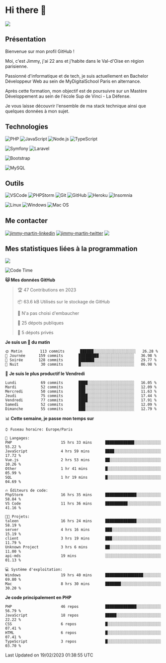 # Hi there 👋

![](https://komarev.com/ghpvc/?username=jimmy-martin&color=1a1b27)

<!--
**jimmy-martin/jimmy-martin** is a ✨ _special_ ✨ repository because its `README.md` (this file) appears on your GitHub profile.

Here are some ideas to get you started:

- 🔭 I’m currently working on ...
- 🌱 I’m currently learning ...
- 👯 I’m looking to collaborate on ...
- 🤔 I’m looking for help with ...
- 💬 Ask me about ...
- 📫 How to reach me: ...
- 😄 Pronouns: ...
- ⚡ Fun fact: ...
-->

## Présentation

Bienvenue sur mon profil GitHub !

Moi, c'est Jimmy, j'ai 22 ans et j'habite dans le Val-d'Oise en région parisienne.

Passionné d'informatique et de tech, je suis actuellement en Bachelor Développeur Web au sein de MyDigitalSchool Paris en alternance.

Après cette formation, mon objectif est de poursuivre sur un Mastère Développement au sein de l'école Sup de Vinci - La Défense.

Je vous laisse découvrir l'ensemble de ma stack technique ainsi que quelques données à mon sujet.

## Technologies

<div>

![PHP](https://img.shields.io/badge/PHP-777BB4?style=for-the-badge&logo=php&logoColor=white) ![JavaScript](https://img.shields.io/badge/JavaScript-F7DF1E?style=for-the-badge&logo=javascript&logoColor=black) ![Node.js](https://img.shields.io/badge/Node.js-43853D?style=for-the-badge&logo=node.js&logoColor=white) ![TypeScript](https://img.shields.io/badge/TypeScript-007ACC?style=for-the-badge&logo=typescript&logoColor=white)

</div>
<div>

![Symfony](https://img.shields.io/badge/Symfony-092E20?style=for-the-badge&logo=symfony&logoColor=white) ![Laravel](https://img.shields.io/badge/Laravel-FF2D20?style=for-the-badge&logo=laravel&logoColor=white)

</div>
<div>

![Bootstrap](https://img.shields.io/badge/Bootstrap-563D7C?style=for-the-badge&logo=bootstrap&logoColor=white)

</div>
<div>

![MySQL](https://img.shields.io/badge/MySQL-4479A1?style=for-the-badge&logo=mysql&logoColor=white)

</div>

## Outils

![VSCode](https://img.shields.io/badge/VSCode-007ACC?style=for-the-badge&logo=visual-studio-code&logoColor=white)
![PHPStorm](http://img.shields.io/badge/-PHPStorm-181717?style=for-the-badge&logo=phpstorm&logoColor=white)
![Git](https://img.shields.io/badge/Git-E44C30?style=for-the-badge&logo=git&logoColor=white)
![GitHub](https://img.shields.io/badge/GitHub-100000?style=for-the-badge&logo=github&logoColor=white)
![Heroku](https://img.shields.io/badge/Heroku-6762a6?style=for-the-badge&logo=heroku&logoColor=white)
![Insomnia](https://img.shields.io/badge/Insomnia-5600cd?style=for-the-badge&logo=insomnia&logoColor=white)

![Linux](https://img.shields.io/badge/Linux-FCC624?style=for-the-badge&logo=linux&logoColor=white)
![Windows](https://img.shields.io/badge/Windows-0078D6?style=for-the-badge&logo=windows&logoColor=white)
![Mac OS](https://img.shields.io/badge/mac%20os-000000?style=for-the-badge&logo=apple&logoColor=white)

## Me contacter

<p>
<a href="https://www.linkedin.com/in/jimmy-martin-dev/" target="blank"><img align="center" src="https://img.shields.io/badge/-LinkedIn-0077B5?style=for-the-badge&logo=Linkedin&logoColor=white&link=https://www.linkedin.com/in/jimmy-martin-dev/" alt="jimmy-martin-linkedin"/></a>
<a href="https://twitter.com/jimmydev_" target="blank"><img align="center" src="https://img.shields.io/badge/-Twitter-1DA1F2?style=for-the-badge&logo=Twitter&logoColor=white&link=https://twitter.com/jimmydev_" alt="jimmy-martin-twitter"/></a>
 <a href="mailto:jimmy.martin952@gmail.com" target="blank"><img align="center" src="https://img.shields.io/badge/gmail-D14836?style=for-the-badge&logo=gmail&logoColor=white" /></a>
</p>

## Mes statistiques liées à la programmation

<a href="https://github-readme-stats.vercel.app/api/top-langs/?username=jimmy-martin&layout=compact">
  <img align="center" src="https://github-readme-stats.vercel.app/api/top-langs/?username=jimmy-martin&layout=compact"/>
</a>



<!--START_SECTION:waka-->
![Code Time](http://img.shields.io/badge/Code%20Time-1%2C527%20hrs%2056%20mins-blue)

**🐱 Mes données GitHub** 

> 🏆 47 Contributions en 2023
 > 
> 📦 63.6 kB Utilisés sur le stockage de GitHub 
 > 
> 🚫 N'a pas choisi d'embaucher
 > 
> 📜 25 dépots publiques 
 > 
> 🔑 5 dépots privés  
 > 
**Je suis un 🐤 du matin** 

```text
🌞 Matin        113 commits       ██████░░░░░░░░░░░░░░░░░░░   26.28 % 
🌆 Journée      159 commits       █████████░░░░░░░░░░░░░░░░   36.98 % 
🌃 Soirée       128 commits       ███████░░░░░░░░░░░░░░░░░░   29.77 % 
🌙 Nuit          30 commits       █░░░░░░░░░░░░░░░░░░░░░░░░   06.98 % 

```
📅 **Je suis le plus productif le Vendredi** 

```text
Lundi           69 commits       ████░░░░░░░░░░░░░░░░░░░░░   16.05 % 
Mardi           52 commits       ███░░░░░░░░░░░░░░░░░░░░░░   12.09 % 
Mercredi        50 commits       ███░░░░░░░░░░░░░░░░░░░░░░   11.63 % 
Jeudi           75 commits       ████░░░░░░░░░░░░░░░░░░░░░   17.44 % 
Vendredi        77 commits       ████░░░░░░░░░░░░░░░░░░░░░   17.91 % 
Samedi          52 commits       ███░░░░░░░░░░░░░░░░░░░░░░   12.09 % 
Dimanche        55 commits       ███░░░░░░░░░░░░░░░░░░░░░░   12.79 % 

```


📊 **Cette semaine, je passe mon temps sur** 

```text
⌚︎ Fuseau horaire: Europe/Paris

💬 Langages: 
PHP                      15 hrs 33 mins      █████████████░░░░░░░░░░░░   55.22 % 
JavaScript               4 hrs 59 mins       ████░░░░░░░░░░░░░░░░░░░░░   17.72 % 
Vue.js                   2 hrs 53 mins       ██░░░░░░░░░░░░░░░░░░░░░░░   10.26 % 
Other                    1 hr 41 mins        █░░░░░░░░░░░░░░░░░░░░░░░░   05.99 % 
SQL                      1 hr 19 mins        █░░░░░░░░░░░░░░░░░░░░░░░░   04.69 % 

🔥 Éditeurs de code: 
PhpStorm                 16 hrs 35 mins      ██████████████░░░░░░░░░░░   58.84 % 
VS Code                  11 hrs 36 mins      ██████████░░░░░░░░░░░░░░░   41.16 % 

🐱‍💻 Projets: 
taleen                   16 hrs 24 mins      ██████████████░░░░░░░░░░░   58.19 % 
server                   4 hrs 16 mins       ███░░░░░░░░░░░░░░░░░░░░░░   15.19 % 
client                   3 hrs 19 mins       ███░░░░░░░░░░░░░░░░░░░░░░   11.79 % 
Unknown Project          3 hrs 6 mins        ██░░░░░░░░░░░░░░░░░░░░░░░   11.00 % 
api-mds                  19 mins             ░░░░░░░░░░░░░░░░░░░░░░░░░   01.13 % 

💻 Système d'exploitation: 
Windows                  19 hrs 40 mins      █████████████████░░░░░░░░   69.80 % 
Mac                      8 hrs 30 mins       ███████░░░░░░░░░░░░░░░░░░   30.20 % 

```

**Je code principalement en PHP** 

```text
PHP                      46 repos            ██████████████░░░░░░░░░░░   56.79 % 
JavaScript               18 repos            █████░░░░░░░░░░░░░░░░░░░░   22.22 % 
CSS                      6 repos             █░░░░░░░░░░░░░░░░░░░░░░░░   07.41 % 
HTML                     6 repos             █░░░░░░░░░░░░░░░░░░░░░░░░   07.41 % 
TypeScript               3 repos             █░░░░░░░░░░░░░░░░░░░░░░░░   03.70 % 

```



 Last Updated on 19/02/2023 01:38:55 UTC
<!--END_SECTION:waka-->


